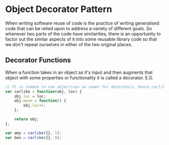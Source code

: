 # Object Decorator Pattern

When writing software reuse of code is the practice of writing generalised code that can be relied upon to address a variety of different goals. So whenever two parts of the code have similarities, there is an opportunity to factor out the similar aspects of it into some reusable library code so that we don't repeat ourselves in either of the two original places.

## Decorator Functions
When a function takes in an object as it's input and then augments that object with some properties or functionality it is called a decorator. E.G.

```js
// It is common to use adjectives as names for decorators, hence carlike
var carlike = function(obj, loc) {
    obj.loc = loc;
    obj.move = function() {
        obj.loc++;  
    };

    return obj;
};

var amy = carlike({}, 1);
var ben = carlike({}, 9);
```

